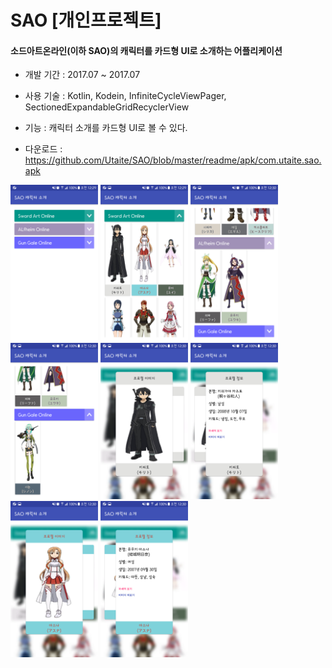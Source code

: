 SAO [개인프로젝트]
=
#### 소드아트온라인(이하 SAO)의 캐릭터를 카드형 UI로 소개하는 어플리케이션

- 개발 기간 : 2017.07 ~ 2017.07

- 사용 기술 : Kotlin, Kodein, InfiniteCycleViewPager, SectionedExpandableGridRecyclerView

- 기능 : 캐릭터 소개를 카드형 UI로 볼 수 있다.

- 다운로드 : https://github.com/Utaite/SAO/blob/master/readme/apk/com.utaite.sao.apk

<div>
<img width="140" height="250" src="/readme/image/sao-1.png"/>
<img width="140" height="250" src="/readme/image/sao-2.png"/>
<img width="140" height="250" src="/readme/image/sao-3.png"/>
<img width="140" height="250" src="/readme/image/sao-4.png"/>
<img width="140" height="250" src="/readme/image/sao-5.png"/>
<img width="140" height="250" src="/readme/image/sao-6.png"/>
<img width="140" height="250" src="/readme/image/sao-7.png"/>
<img width="140" height="250" src="/readme/image/sao-8.png"/>
</div>
